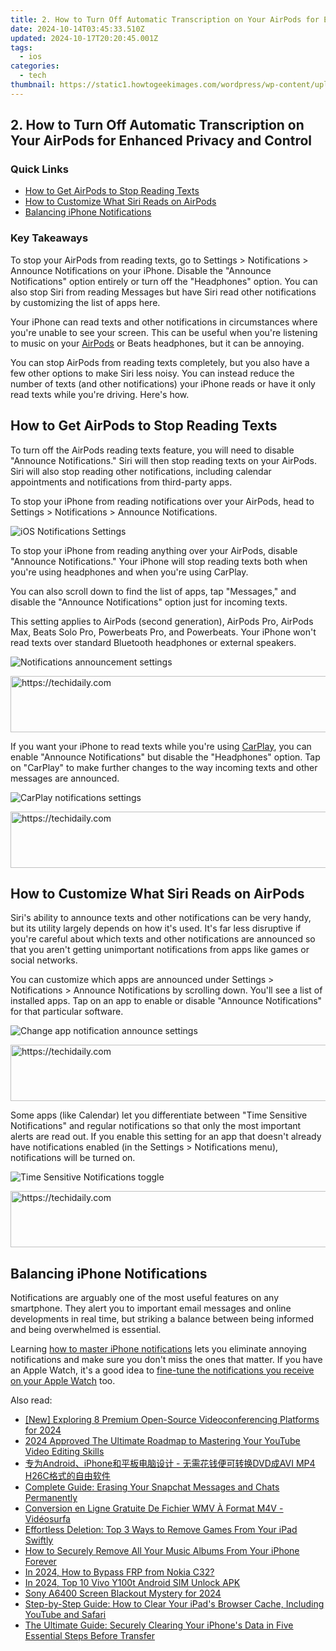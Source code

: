 ```yaml
---
title: 2. How to Turn Off Automatic Transcription on Your AirPods for Enhanced Privacy and Control
date: 2024-10-14T03:45:33.510Z
updated: 2024-10-17T20:20:45.001Z
tags:
  - ios
categories:
  - tech
thumbnail: https://static1.howtogeekimages.com/wordpress/wp-content/uploads/2023/05/52558421602_95f50dfe10_o.jpg
---
```


## 2. How to Turn Off Automatic Transcription on Your AirPods for Enhanced Privacy and Control

### Quick Links

* [How to Get AirPods to Stop Reading Texts](https://screen-recording.techidaily.com/2024-approved-activating-built-in-screen-recorders-mate-1020-and-p-series-devices-p20-p10/)
* [How to Customize What Siri Reads on AirPods](https://review-topics.techidaily.com/in-2024-fake-the-location-to-get-around-the-mlb-blackouts-on-tecno-spark-go-2023-drfone-by-drfone-virtual-android/)
* [Balancing iPhone Notifications](https://tech-recovery.techidaily.com/how-fast-memory-speeds-up-processing-a-deep-dive-into-latency-effects/)

### Key Takeaways

 To stop your AirPods from reading texts, go to Settings > Notifications > Announce Notifications on your iPhone. Disable the "Announce Notifications" option entirely or turn off the "Headphones" option. You can also stop Siri from reading Messages but have Siri read other notifications by customizing the list of apps here.

 Your iPhone can read texts and other notifications in circumstances where you're unable to see your screen. This can be useful when you're listening to music on your [AirPods](https://win11-tips.techidaily.com/resolving-spotify-freeze-issue-in-windows-11-os/) or Beats headphones, but it can be annoying.

 You can stop AirPods from reading texts completely, but you also have a few other options to make Siri less noisy. You can instead reduce the number of texts (and other notifications) your iPhone reads or have it only read texts while you're driving. Here's how.

##  How to Get AirPods to Stop Reading Texts

 To turn off the AirPods reading texts feature, you will need to disable "Announce Notifications." Siri will then stop reading texts on your AirPods. Siri will also stop reading other notifications, including calendar appointments and notifications from third-party apps.

 To stop your iPhone from reading notifications over your AirPods, head to Settings > Notifications > Announce Notifications.

![iOS Notifications Settings](https://static1.howtogeekimages.com/wordpress/wp-content/uploads/2022/08/settings_notifications.png) 

 To stop your iPhone from reading anything over your AirPods, disable "Announce Notifications." Your iPhone will stop reading texts both when you're using headphones and when you're using CarPlay.

 You can also scroll down to find the list of apps, tap "Messages," and disable the "Announce Notifications" option just for incoming texts.

 This setting applies to AirPods (second generation), AirPods Pro, AirPods Max, Beats Solo Pro, Powerbeats Pro, and Powerbeats. Your iPhone won't read texts over standard Bluetooth headphones or external speakers.

![Notifications announcement settings](https://static1.howtogeekimages.com/wordpress/wp-content/uploads/2022/08/announce_headphones.jpg) 

<!-- affiliate ads begin -->
<a href="https://ursime.pxf.io/c/5597632/2136548/16384" target="_top" id="2136548">
  <img src="//a.impactradius-go.com/display-ad/16384-2136548" border="0" alt="https://techidaily.com" width="728" height="90"/>
</a>
<img height="0" width="0" src="https://ursime.pxf.io/i/5597632/2136548/16384" style="position:absolute;visibility:hidden;" border="0" />
<!-- affiliate ads end -->

 If you want your iPhone to read texts while you're using [CarPlay](https://facebook-video-share.techidaily.com/precision-cinematography-ideal-lenses-for-digital-storytellers-for-2024/), you can enable "Announce Notifications" but disable the "Headphones" option. Tap on "CarPlay" to make further changes to the way incoming texts and other messages are announced.

![CarPlay notifications settings](https://static1.howtogeekimages.com/wordpress/wp-content/uploads/2022/08/carplay_announce.jpg) 

<!-- affiliate ads begin -->
<a href="https://aligracehair.sjv.io/c/5597632/1915870/19272" target="_top" id="1915870">
  <img src="//a.impactradius-go.com/display-ad/19272-1915870" border="0" alt="https://techidaily.com" width="728" height="90"/>
</a>
<img height="0" width="0" src="https://aligracehair.sjv.io/i/5597632/1915870/19272" style="position:absolute;visibility:hidden;" border="0" />
<!-- affiliate ads end -->

##  How to Customize What Siri Reads on AirPods

 Siri's ability to announce texts and other notifications can be very handy, but its utility largely depends on how it's used. It's far less disruptive if you're careful about which texts and other notifications are announced so that you aren't getting unimportant notifications from apps like games or social networks.

 You can customize which apps are announced under Settings > Notifications > Announce Notifications by scrolling down. You'll see a list of installed apps. Tap on an app to enable or disable "Announce Notifications" for that particular software.

![Change app notification announce settings](https://static1.howtogeekimages.com/wordpress/wp-content/uploads/2022/08/app_settings_announce.jpg) 

<!-- affiliate ads begin -->
<a href="https://unicoeye.pxf.io/c/5597632/2134221/18498" target="_top" id="2134221">
  <img src="//a.impactradius-go.com/display-ad/18498-2134221" border="0" alt="https://techidaily.com" width="728" height="90"/>
</a>
<img height="0" width="0" src="https://unicoeye.pxf.io/i/5597632/2134221/18498" style="position:absolute;visibility:hidden;" border="0" />
<!-- affiliate ads end -->

 Some apps (like Calendar) let you differentiate between "Time Sensitive Notifications" and regular notifications so that only the most important alerts are read out. If you enable this setting for an app that doesn't already have notifications enabled (in the Settings > Notifications menu), notifications will be turned on.

![Time Sensitive Notifications toggle](https://static1.howtogeekimages.com/wordpress/wp-content/uploads/2022/08/time_sensitive_announce.jpg) 

<!-- affiliate ads begin -->
<a href="https://arkmc.pxf.io/c/5597632/352555/5172" target="_top" id="352555">
  <img src="//a.impactradius-go.com/display-ad/5172-352555" border="0" alt="https://techidaily.com" width="720" height="90"/>
</a>
<img height="0" width="0" src="https://arkmc.pxf.io/i/5597632/352555/5172" style="position:absolute;visibility:hidden;" border="0" />
<!-- affiliate ads end -->

##  Balancing iPhone Notifications

 Notifications are arguably one of the most useful features on any smartphone. They alert you to important email messages and online developments in real time, but striking a balance between being informed and being overwhelmed is essential.

 Learning [how to master iPhone notifications](https://eaxpv-info.techidaily.com/new-2024-approved-how-to-clear-black-boards-in-your-youtube-videos/) lets you eliminate annoying notifications and make sure you don't miss the ones that matter. If you have an Apple Watch, it's a good idea to [fine-tune the notifications you receive on your Apple Watch](https://desktop-recording.techidaily.com/precision-techniques-for-high-quality-console-recordings-on-pcs/) too.

<ins class="adsbygoogle"
     style="display:block"
     data-ad-format="autorelaxed"
     data-ad-client="ca-pub-7571918770474297"
     data-ad-slot="1223367746"></ins>

<ins class="adsbygoogle"
     style="display:block"
     data-ad-client="ca-pub-7571918770474297"
     data-ad-slot="8358498916"
     data-ad-format="auto"
     data-full-width-responsive="true"></ins>

<span class="atpl-alsoreadstyle">Also read:</span>
<div><ul>
<li><a href="https://screen-mirroring-recording.techidaily.com/new-exploring-8-premium-open-source-videoconferencing-platforms-for-2024/"><u>[New] Exploring 8 Premium Open-Source Videoconferencing Platforms for 2024</u></a></li>
<li><a href="https://youtube-data.techidaily.com/approved-the-ultimate-roadmap-to-mastering-your-youtube-video-editing-skills/"><u>2024 Approved The Ultimate Roadmap to Mastering Your YouTube Video Editing Skills</u></a></li>
<li><a href="https://vp-tips.techidaily.com/androidiphone-dvdavi-mp4-h26c/"><u>专为Android、iPhone和平板电脑设计 - 无需花钱便可转换DVD成AVI MP4 H26C格式的自由软件</u></a></li>
<li><a href="https://os-tips.techidaily.com/complete-guide-erasing-your-snapchat-messages-and-chats-permanently/"><u>Complete Guide: Erasing Your Snapchat Messages and Chats Permanently</u></a></li>
<li><a href="https://vp-tips.techidaily.com/conversion-en-ligne-gratuite-de-fichier-wmv-a-format-m4v-videosurfa/"><u>Conversion en Ligne Gratuite De Fichier WMV À Format M4V - Vidéosurfa</u></a></li>
<li><a href="https://os-tips.techidaily.com/effortless-deletion-top-3-ways-to-remove-games-from-your-ipad-swiftly/"><u>Effortless Deletion: Top 3 Ways to Remove Games From Your iPad Swiftly</u></a></li>
<li><a href="https://os-tips.techidaily.com/how-to-securely-remove-all-your-music-albums-from-your-iphone-forever/"><u>How to Securely Remove All Your Music Albums From Your iPhone Forever</u></a></li>
<li><a href="https://android-frp.techidaily.com/in-2024-how-to-bypass-frp-from-nokia-c32-by-drfone-android/"><u>In 2024, How to Bypass FRP from Nokia C32?</u></a></li>
<li><a href="https://sim-unlock.techidaily.com/in-2024-top-10-vivo-y100t-android-sim-unlock-apk-by-drfone-android/"><u>In 2024, Top 10 Vivo Y100t Android SIM Unlock APK</u></a></li>
<li><a href="https://fox-info.techidaily.com/sony-a6400-screen-blackout-mystery-for-2024/"><u>Sony A6400 Screen Blackout Mystery for 2024</u></a></li>
<li><a href="https://os-tips.techidaily.com/step-by-step-guide-how-to-clear-your-ipads-browser-cache-including-youtube-and-safari/"><u>Step-by-Step Guide: How to Clear Your iPad's Browser Cache, Including YouTube and Safari</u></a></li>
<li><a href="https://os-tips.techidaily.com/the-ultimate-guide-securely-clearing-your-iphones-data-in-five-essential-steps-before-transfer/"><u>The Ultimate Guide: Securely Clearing Your iPhone's Data in Five Essential Steps Before Transfer</u></a></li>
</ul></div>

